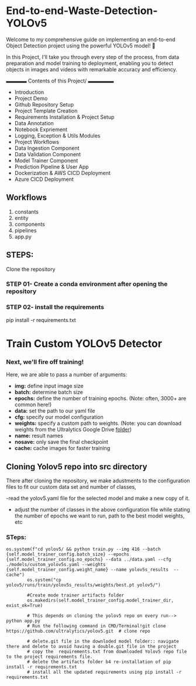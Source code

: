 # End-to-end-Waste-Detection-YOLOv5

Welcome to my comprehensive guide on implementing an end-to-end Object Detection project using the powerful YOLOv5 model! 🚀

In this Project, I'll take you through every step of the process, from data preparation and model training to deployment, 
enabling you to detect objects in images and videos with remarkable accuracy and efficiency.

▬▬▬▬ Contents of this Project/  ▬▬▬▬▬
 - Introduction
 - Project Demo
 - Github Repository Setup
 - Project Template Creation
 - Requirements Installation & Project Setup
 - Data Annotation
 - Notebook Expriement
 - Logging, Exception & Utils Modules
 - Project Workflows
 - Data Ingestion Component
 - Data Validation Component
 - Model Trainer Component
 - Prediction Pipeline & User App
 - Dockerization & AWS CICD Deployment
 - Azure CICD Deployment

## Workflows
1. constants
2. entity
3. components
4. pipelines
5. app.py

## STEPS:
Clone the repository

### STEP 01- Create a conda environment after opening the repository

### STEP 02- install the requirements
pip install -r requirements.txt

# Train Custom YOLOv5 Detector

### Next, we'll fire off training!


Here, we are able to pass a number of arguments:
- **img:** define input image size
- **batch:** determine batch size
- **epochs:** define the number of training epochs. (Note: often, 3000+ are common here!)
- **data:** set the path to our yaml file
- **cfg:** specify our model configuration
- **weights:** specify a custom path to weights. (Note: you can download weights from the Ultralytics Google Drive [folder](https://drive.google.com/open?id=1Drs_Aiu7xx6S-ix95f9kNsA6ueKRpN2J))
- **name:** result names
- **nosave:** only save the final checkpoint
- **cache:** cache images for faster training

## Cloning Yolov5 repo into src directory
There after cloning the repository, we make adustments to the configuration files to fit our custom data set and number of classes, 

-read the yolov5.yaml file for the selected model and make a new copy of it.
- adjust the number of classes in the above configuration file while stating the number of epochs we want to run, path to the best model weights, etc

### STeps:
    os.system(f"cd yolov5/ && python train.py --img 416 --batch {self.model_trainer_config.batch_size} --epochs {self.model_trainer_config.no_epochs} --data ../data.yaml --cfg ./models/custom_yolov5s.yaml --weights {self.model_trainer_config.weight_name} --name yolov5s_results  --cache")
            os.system("cp yolov5/runs/train/yolov5s_results/weights/best.pt yolov5/")
            
            #Create mode trainer artifacts folder
            os.makedirs(self.model_trainer_config.model_trainer_dir, exist_ok=True)
            
            # This depends on cloning the yolov5 repo on every run--> python app.py
            # Run the following command in CMD/Terminal!git clone https://github.com/ultralytics/yolov5.git  # clone repo
            
            # delete.git file in the downloded model folder:: navigate there and delete to avoid having a double.git file in the project
            # copy the  requirements.txt from dowmloaded Yolov5 repo file to the project requirements file.
            # delete the artifacts folder b4 re-installation of pip install -r requirements.txt
            # install all the updated requirements using pip install -r requirements.txt